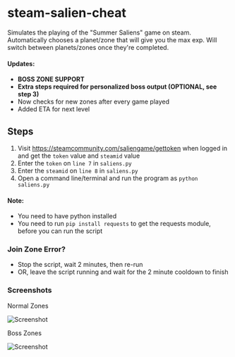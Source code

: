 # steam-salien-cheat
Simulates the playing of the "Summer Saliens" game on steam. Automatically chooses a planet/zone that will give you the max exp. Will switch between planets/zones once they're completed.

#### Updates:
- **BOSS ZONE SUPPORT**
- **Extra steps required for personalized boss output (OPTIONAL, see step 3)**
- Now checks for new zones after every game played
- Added ETA for next level

## Steps
1. Visit https://steamcommunity.com/saliengame/gettoken when logged in and get the `token` value and `steamid` value
2. Enter the `token` on `line 7` in `saliens.py`
3. Enter the `steamid` on `line 8` in `saliens.py`
4. Open a command line/terminal and run the program as `python saliens.py`

#### Note:
- You need to have python installed
- You need to run `pip install requests` to get the requests module, before you can run the script

### Join Zone Error?
- Stop the script, wait 2 minutes, then re-run 
- OR, leave the script running and wait for the 2 minute cooldown to finish

### Screenshots
Normal Zones

![Screenshot](https://raw.githubusercontent.com/nathan78906/steam-salien-cheat/master/screenshot.png)

Boss Zones

![Screenshot](https://raw.githubusercontent.com/nathan78906/steam-salien-cheat/master/screenshot-boss.png)

